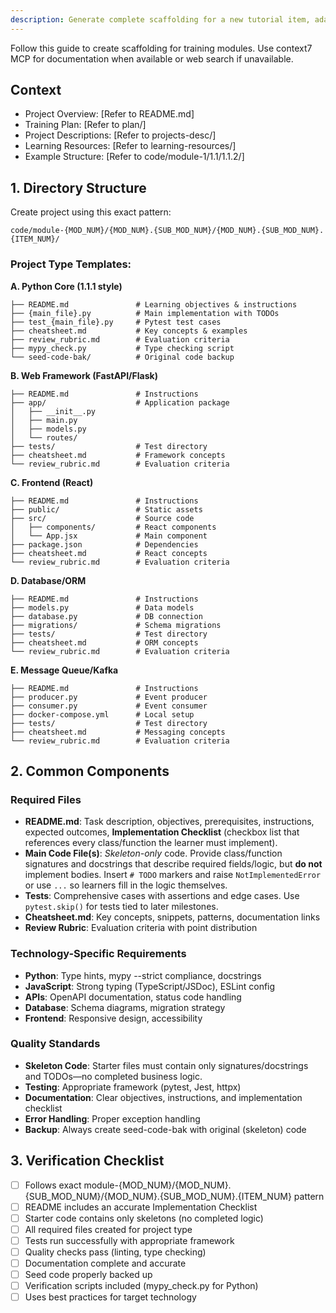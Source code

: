 ```yaml
---
description: Generate complete scaffolding for a new tutorial item, adapting to project type (Python, Web, Frontend, etc.) while maintaining consistent structure, docs, tests, and rubrics following the 1.1.1 pattern.
---
```


Follow this guide to create scaffolding for training modules. Use context7 MCP for documentation when available or web search if unavailable.

## Context
- Project Overview: [Refer to README.md]
- Training Plan: [Refer to plan/]
- Project Descriptions: [Refer to projects-desc/]
- Learning Resources: [Refer to learning-resources/]
- Example Structure: [Refer to code/module-1/1.1/1.1.2/]

## 1. Directory Structure
Create project using this exact pattern:
```
code/module-{MOD_NUM}/{MOD_NUM}.{SUB_MOD_NUM}/{MOD_NUM}.{SUB_MOD_NUM}.{ITEM_NUM}/
```

### Project Type Templates:

**A. Python Core (1.1.1 style)**
```
├── README.md               # Learning objectives & instructions
├── {main_file}.py          # Main implementation with TODOs
├── test_{main_file}.py     # Pytest test cases
├── cheatsheet.md           # Key concepts & examples
├── review_rubric.md        # Evaluation criteria
├── mypy_check.py           # Type checking script
└── seed-code-bak/          # Original code backup
```

**B. Web Framework (FastAPI/Flask)**
```
├── README.md               # Instructions
├── app/                    # Application package
│   ├── __init__.py
│   ├── main.py
│   ├── models.py
│   └── routes/
├── tests/                  # Test directory
├── cheatsheet.md           # Framework concepts
└── review_rubric.md        # Evaluation criteria
```

**C. Frontend (React)**
```
├── README.md               # Instructions
├── public/                 # Static assets
├── src/                    # Source code
│   ├── components/         # React components
│   └── App.jsx             # Main component
├── package.json            # Dependencies
├── cheatsheet.md           # React concepts
└── review_rubric.md        # Evaluation criteria
```

**D. Database/ORM**
```
├── README.md               # Instructions
├── models.py               # Data models
├── database.py             # DB connection
├── migrations/             # Schema migrations
├── tests/                  # Test directory
├── cheatsheet.md           # ORM concepts
└── review_rubric.md        # Evaluation criteria
```

**E. Message Queue/Kafka**
```
├── README.md               # Instructions
├── producer.py             # Event producer
├── consumer.py             # Event consumer
├── docker-compose.yml      # Local setup
├── tests/                  # Test directory
├── cheatsheet.md           # Messaging concepts
└── review_rubric.md        # Evaluation criteria
```

## 2. Common Components

### Required Files
- **README.md**: Task description, objectives, prerequisites, instructions, expected outcomes, **Implementation Checklist** (checkbox list that references every class/function the learner must implement).
- **Main Code File(s)**: *Skeleton-only* code. Provide class/function signatures and docstrings that describe required fields/logic, but **do not** implement bodies. Insert `# TODO` markers and raise `NotImplementedError` or use `...` so learners fill in the logic themselves.
- **Tests**: Comprehensive cases with assertions and edge cases. Use `pytest.skip()` for tests tied to later milestones.
- **Cheatsheet.md**: Key concepts, snippets, patterns, documentation links
- **Review Rubric**: Evaluation criteria with point distribution

### Technology-Specific Requirements
- **Python**: Type hints, mypy --strict compliance, docstrings
- **JavaScript**: Strong typing (TypeScript/JSDoc), ESLint config
- **APIs**: OpenAPI documentation, status code handling
- **Database**: Schema diagrams, migration strategy
- **Frontend**: Responsive design, accessibility

### Quality Standards
- **Skeleton Code**: Starter files must contain only signatures/docstrings and TODOs—no completed business logic.
- **Testing**: Appropriate framework (pytest, Jest, httpx)
- **Documentation**: Clear objectives, instructions, and implementation checklist
- **Error Handling**: Proper exception handling
- **Backup**: Always create seed-code-bak with original (skeleton) code

## 3. Verification Checklist
- [ ] Follows exact module-{MOD_NUM}/{MOD_NUM}.{SUB_MOD_NUM}/{MOD_NUM}.{SUB_MOD_NUM}.{ITEM_NUM} pattern
- [ ] README includes an accurate Implementation Checklist
- [ ] Starter code contains only skeletons (no completed logic)
- [ ] All required files created for project type
- [ ] Tests run successfully with appropriate framework
- [ ] Quality checks pass (linting, type checking)
- [ ] Documentation complete and accurate
- [ ] Seed code properly backed up
- [ ] Verification scripts included (mypy_check.py for Python)
- [ ] Uses best practices for target technology
